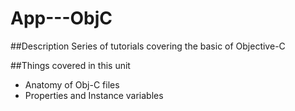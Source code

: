 # App---ObjC

##Description
Series of tutorials covering the basic of Objective-C

##Things covered in this unit
- Anatomy of Obj-C files
- Properties and Instance variables 

